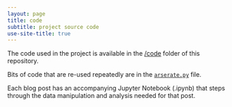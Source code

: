 ```yaml
---
layout: page
title: code
subtitle: project source code
use-site-title: true
---
```


The code used in the project is available in the [/code](https://github.com/deppen8/player8/tree/gh-pages/code) folder of this repository.

Bits of code that are re-used repeatedly are in the [`arserate.py`](https://github.com/deppen8/player8/blob/gh-pages/code/arserate.py) file. 

Each blog post has an accompanying Jupyter Notebook (.ipynb) that steps through the data manipulation and analysis needed for that post.